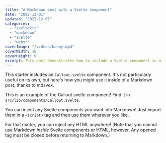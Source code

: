 ```yaml
---
title: "A Markdown post with a Svelte component"
date: "2022-12-01"
updated: "2022-12-01"
categories: 
  - "sveltekit"
  - "markdown"
  - "svelte"
  - "webxr"
coverImage: "/videos/bunny.mp4"
coverWidth: 16
coverHeight: 9
excerpt: This post demonstrates how to include a Svelte component in a Markdown post.
---
```


<script>
	import Callout from '$lib/components/Callout.svelte';
</script>

This starter includes an `Callout.svelte` component. It's not particularly useful on its own, but here's how you might use it inside of a Markdown post, thanks to mdsvex.

<Callout>
This is an example of the Callout.svelte component! Find it in <code>src/lib/components/Callout.svelte</code>.
</Callout>

You can inject any Svelte components you want into Markdown! Just import them in a `<script>` tag and then use them wherever you like. 

For that matter, you can inject any HTML anywhere! (Note that you cannot use Markdown _inside_ Svelte components or HTML, however. Any opened tag must be closed before returning to Markdown.)